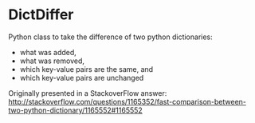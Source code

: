 DictDiffer
===
Python class to take the difference of two python dictionaries:
- what was added,
- what was removed,
- which key-value pairs are the same, and
- which key-value pairs are unchanged

Originally presented in a StackoverFlow answer:
http://stackoverflow.com/questions/1165352/fast-comparison-between-two-python-dictionary/1165552#1165552

